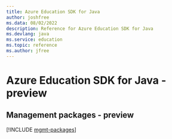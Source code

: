 ```yaml
---
title: Azure Education SDK for Java
author: joshfree
ms.data: 08/02/2022
description: Reference for Azure Education SDK for Java
ms.devlang: java
ms.service: education
ms.topic: reference
ms.author: jfree
---
```

# Azure Education SDK for Java - preview

## Management packages - preview
[!INCLUDE [mgmt-packages](education-mgmt-index.md)]